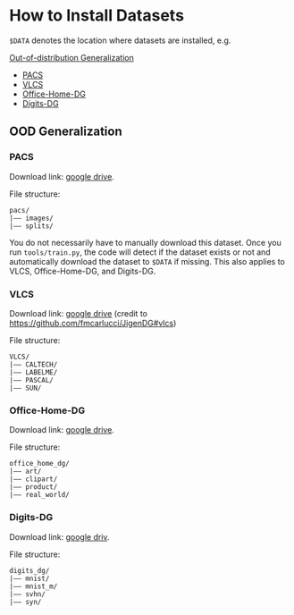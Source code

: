 # How to Install Datasets

`$DATA` denotes the location where datasets are installed, e.g.


[Out-of-distribution Generalization](#ood-generalization)
- [PACS](#pacs)
- [VLCS](#vlcs)
- [Office-Home-DG](#office-home-dg)
- [Digits-DG](#digits-dg)


## OOD Generalization

### PACS

Download link: [google drive](https://drive.google.com/open?id=1m4X4fROCCXMO0lRLrr6Zz9Vb3974NWhE).

File structure:

```
pacs/
|–– images/
|–– splits/
```

You do not necessarily have to manually download this dataset. Once you run ``tools/train.py``, the code will detect if the dataset exists or not and automatically download the dataset to ``$DATA`` if missing. This also applies to VLCS, Office-Home-DG, and Digits-DG.

### VLCS

Download link: [google drive](https://drive.google.com/file/d/1r0WL5DDqKfSPp9E3tRENwHaXNs1olLZd/view?usp=sharing) (credit to https://github.com/fmcarlucci/JigenDG#vlcs)

File structure:

```
VLCS/
|–– CALTECH/
|–– LABELME/
|–– PASCAL/
|–– SUN/
```

### Office-Home-DG

Download link: [google drive](https://drive.google.com/open?id=1gkbf_KaxoBws-GWT3XIPZ7BnkqbAxIFa).

File structure:

```
office_home_dg/
|–– art/
|–– clipart/
|–– product/
|–– real_world/
```

### Digits-DG

Download link: [google driv](https://drive.google.com/open?id=15V7EsHfCcfbKgsDmzQKj_DfXt_XYp_P7).

File structure:

```
digits_dg/
|–– mnist/
|–– mnist_m/
|–– svhn/
|–– syn/
```